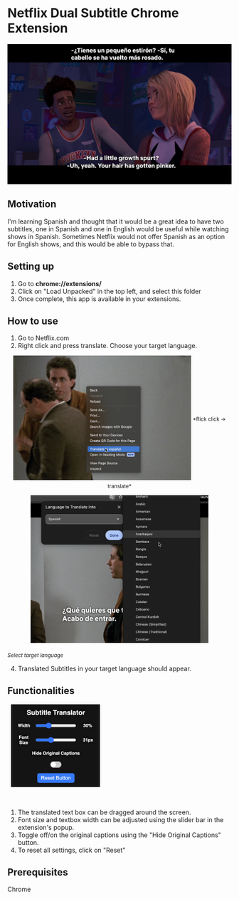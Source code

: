 #  Netflix Dual Subtitle Chrome Extension

![Example Image](demo-images/demo-1.png)



## Motivation
I'm learning Spanish and thought that it would be a great idea to have two subtitles, one in Spanish and one in English would be useful while watching shows in Spanish.
Sometimes Netflix would not offer Spanish as an option for English shows, and this would be able to bypass that.


## Setting up
1. Go to **chrome://extensions/**
2. Click on "Load Unpacked" in the top left, and select this folder
3. Once complete, this app is available in your extensions.

## How to use
1. Go to Netflix.com
2. Right click and press translate. Choose your target language.&nbsp;&nbsp;&nbsp;&nbsp;
<p align="center">
      <img src="https://github.com/koskurita/NetflixSubtitleChromeExtension/blob/main/demo-images/enabletranslation.png" width="400" align="center">
   <sub>*Rick click -> translate*</sub>
</p>

<p align="center">
   
<img src="https://github.com/koskurita/NetflixSubtitleChromeExtension/blob/main/demo-images/languageselect.png" width="400" align="center">


   <sub>*Select target language*</sub>
</p>




4. Translated Subtitles in your target language should appear.



## Functionalities 
&nbsp;
<img src="https://github.com/koskurita/NetflixSubtitleChromeExtension/blob/main/demo-images/extention-popup.png" width="200">

&nbsp;
1. The translated text box can be dragged around the screen.
2. Font size and textbox width can be adjusted using the slider bar in the extension's popup.
3. Toggle off/on the original captions using the "Hide Original Captions" button.
4. To reset all settings, click on "Reset"

## Prerequisites
Chrome
